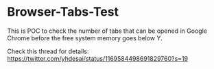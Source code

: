 # Browser-Tabs-Test

This is POC to check the number of tabs that can be opened in Google Chrome before the free system memory goes below Y.

Check this thread for details:
https://twitter.com/yhdesai/status/1169584498691829760?s=19
